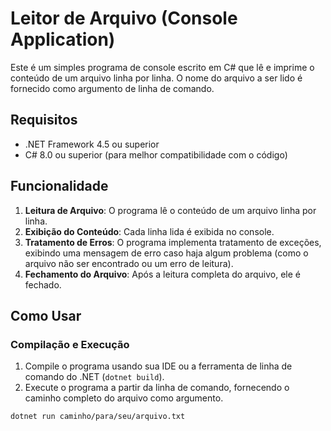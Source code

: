# Leitor de Arquivo (Console Application)

Este é um simples programa de console escrito em C# que lê e imprime o conteúdo de um arquivo linha por linha. O nome do arquivo a ser lido é fornecido como argumento de linha de comando.

## Requisitos

- .NET Framework 4.5 ou superior
- C# 8.0 ou superior (para melhor compatibilidade com o código)

## Funcionalidade

1. **Leitura de Arquivo**: O programa lê o conteúdo de um arquivo linha por linha.
2. **Exibição do Conteúdo**: Cada linha lida é exibida no console.
3. **Tratamento de Erros**: O programa implementa tratamento de exceções, exibindo uma mensagem de erro caso haja algum problema (como o arquivo não ser encontrado ou um erro de leitura).
4. **Fechamento do Arquivo**: Após a leitura completa do arquivo, ele é fechado.

## Como Usar

### Compilação e Execução

1. Compile o programa usando sua IDE ou a ferramenta de linha de comando do .NET (`dotnet build`).
2. Execute o programa a partir da linha de comando, fornecendo o caminho completo do arquivo como argumento.

```bash
dotnet run caminho/para/seu/arquivo.txt

